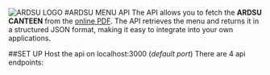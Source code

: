 ![ARDSU LOGO](https://www.dsu.toscana.it/o/ardsu-theme/images/logo-footer-text.png)
#ARDSU MENU API
The API allows you to fetch the ****ARDSU CANTEEN**** from the [online PDF](https://www.dsu.toscana.it/i-menu). 
The API retrieves the menu and returns it in a structured JSON format, making it easy to integrate into your own applications.

##SET UP
Host the api on localhost:3000 (*default port*)
There are 4 api endpoints:
